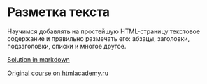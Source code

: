# Разметка текста

Научимся добавлять на простейшую HTML-страницу текстовое содержание и правильно размечать его: абзацы, заголовки, подзаголовки, списки и многое другое.

<a href="text-markup.md">Solution in markdown</a>

<a href="https://htmlacademy.ru/courses/38">Original course on htmlacademy.ru</a>
